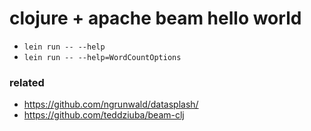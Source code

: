 # clojure + apache beam hello world

- `lein run -- --help`
- `lein run -- --help=WordCountOptions`

### related

- https://github.com/ngrunwald/datasplash/
- https://github.com/teddziuba/beam-clj
